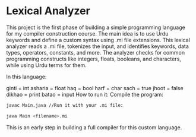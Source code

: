 # Lexical Analyzer
This project is the first phase of building a simple programming language for my compiler construction course. The main idea is to use Urdu keywords and define a custom syntax using .mi file extensions. This lexical analyzer reads a .mi file, tokenizes the input, and identifies keywords, data types, operators, constants, and more. The analyzer checks for common programming constructs like integers, floats, booleans, and characters, while using Urdu terms for them.

In this language:

ginti = int
asharia = float
haq = bool
harf = char
sach = true
jhoot = false
dikhao = print
batao = input
How to run it:
Compile the program:

```bash
javac Main.java //Run it with your .mi file:
```
```bash
java Main <filename>.mi
```
This is an early step in building a full compiler for this custom language.
